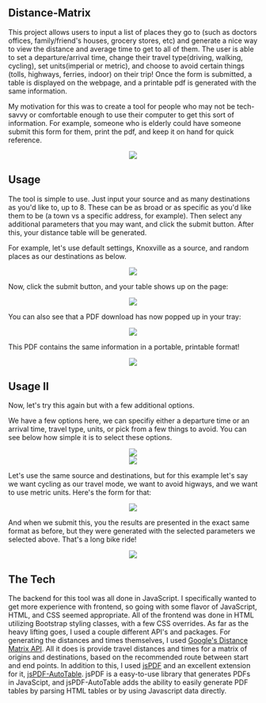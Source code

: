 ## Distance-Matrix

This project allows users to input a list of places they go to (such as doctors offices, family/friend's houses, grocery stores, etc) and generate a nice way to view the distance and average time to get to all of them. The user is able to set a departure/arrival time, change their travel type(driving, walking, cycling), set units(imperial or metric), and choose to avoid certain things (tolls, highways, ferries, indoor) on their trip! Once the form is submitted, a table is displayed on the webpage, and a printable pdf is generated with the same information.

My motivation for this was to create a tool for people who may not be tech-savvy or comfortable enough to use their computer to get this sort of information. For example, someone who is elderly could have someone submit this form for them, print the pdf, and keep it on hand for quick reference.

<div style="text-align:center"><img src="./screenshots/emptymain.png" /></div>

## Usage

The tool is simple to use. Just input your source and as many destinations as you'd like to, up to 8. These can be as broad or as specific as you'd like them to be (a town vs a specific address, for example). Then select any additional parameters that you may want, and click the submit button. After this, your distance table will  be generated.

For example, let's use default settings, Knoxville as a source, and random places as our destinations as below.

<div style="text-align:center"><img src="./screenshots/filledmain.png" /></div>

Now, click the submit button, and your table shows up on the page:

<div style="text-align:center"><img src="./screenshots/timetablenooptions.png" /></div>

You can also see that a PDF download has now popped up in your tray: 

<div style="text-align:center"><img src="./screenshots/pdfintray.png" /></div>

This PDF contains the same information in a portable, printable format!

<div style="text-align:center"><img src="./screenshots/pdftable.png" /></div>

## Usage II

Now, let's try this again but with a few additional options. 

We have a few options here, we can specifiy either a departure time or an arrival time, travel type, units, or pick from a few things to avoid. You can see below how simple it is to select these options.

<div style="text-align:center"><img src="./screenshots/filledoptions.png" /></div>

<div style="text-align:center"><img src="./screenshots/timeselector.png" /></div>


Let's use the same source and destinations, but for this example let's say we want cycling as our travel mode, we want to avoid higways, and we want to use metric units. Here's the form for that:

<div style="text-align:center"><img src="./screenshots/filledmainwithoptions.png" /></div>

And when we submit this, you the results are presented in the exact same format as before, but they were generated with the selected parameters we selected above. That's a long bike ride!

<div style="text-align:center"><img src="./screenshots/timetablewithoptions.png" /></div>

## The Tech

The backend for this tool was all done in JavaScript. I specifically wanted to get more experience with frontend, so going with some flavor of JavaScript, HTML, and CSS seemed appropriate. All of the frontend was done in HTML utilizing Bootstrap styling classes, with a few CSS overrides. As far as the heavy lifting goes, I used a couple different API's and packages. For generating the distances and times themselves, I used [Google's Distance Matrix API](https://developers.google.com/maps/documentation/distance-matrix/start). All it does is provide travel distances and times for a matrix of origins and destinations, based on the recommended route between start and end points. In addition to this, I used [jsPDF](https://github.com/MrRio/jsPDF) and an excellent extension for it, [jsPDF-AutoTable](https://github.com/simonbengtsson/jsPDF-AutoTable). jsPDF is a easy-to-use library that generates PDFs in JavaScipt, and jsPDF-AutoTable adds the ability to easily generate PDF tables by parsing HTML tables or by using Javascript data directly.
